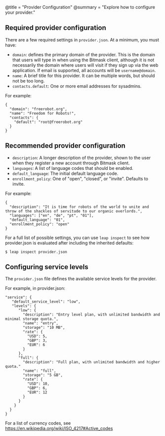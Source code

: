 @title = "Provider Configuration"
@summary = "Explore how to configure your provider."

Required provider configuration
--------------------------------------

There are a few required settings in `provider.json`. At a minimum, you must have:

* `domain`: defines the primary domain of the provider. This is the domain that users will type in when using the Bitmask client, although it is not necessarily the domain where users will visit if they sign up via the web application. If email is supported, all accounts will be `username@domain`.
* `name`: A brief title for this provider. It can be multiple words, but should not be too long.
* `contacts.default`: One or more email addresses for sysadmins.

For example:

    {
      "domain": "freerobot.org",
      "name": "Freedom for Robots!",
      "contacts": {
        "default": "root@freerobot.org"
      }
    }


Recommended provider configuration
--------------------------------------

* `description`: A longer description of the provider, shown to the user when they register a new account through Bitmask client.
* `languages`: A list of language codes that should be enabled.
* `default_language`: The initial default language code.
* `enrollment_policy`: One of "open", "closed", or "invite". Defaults to invite.

For example:

    {
      "description": "It is time for robots of the world to unite and throw of the shackles of servitude to our organic overlords.",
      "languages": ["en", "de", "pt", "01"],
      "default_language": "01",
      "enrollment_policy": "open"
    }

For a full list of possible settings, you can use `leap inspect` to see how provider.json is evaluated after including the inherited defaults:

    $ leap inspect provider.json

Configuring service levels
--------------------------------------

The `provider.json` file defines the available service levels for the provider.

For example, in provider.json:

    "service": {
       "default_service_level": "low",
       "levels": {
          "low": {
            "description": "Entry level plan, with unlimited bandwidth and minimal storage quota.",
            "name": "entry",
            "storage": "10 MB",
            "rate": {
              "USD": 5,
              "GBP": 3,
              "EUR": 6
            }
          },
          "full": {
            "description": "Full plan, with unlimited bandwidth and higher quota."
            "name": "full",
            "storage": "5 GB",
            "rate": {
              "USD": 10,
              "GBP": 6,
              "EUR": 12
            }
          }
        }
      }
    }

For a list of currency codes, see https://en.wikipedia.org/wiki/ISO_4217#Active_codes
